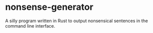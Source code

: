 # nonsense-generator
A silly program written in Rust to output nonsensical sentences in the command line interface.

